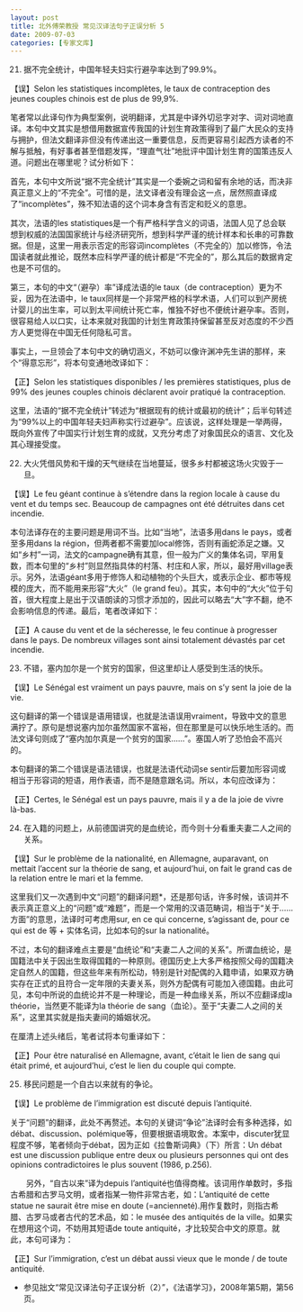 ```yaml
---
layout: post
title: 北外傅荣教授 常见汉译法句子正误分析 5
date: 2009-07-03
categories: [专家文库]  
---
```


21. 据不完全统计，中国年轻夫妇实行避孕率达到了99.9%。

【误】Selon les statistiques incomplètes, le taux de contraception des jeunes couples chinois est de plus de 99,9%.

笔者常以此译句作为典型案例，说明翻译，尤其是中译外切忌字对字、词对词地直译。本句中文其实是想借用数据宣传我国的计划生育政策得到了最广大民众的支持与拥护，但法文翻译非但没有传递出这一重要信息，反而更容易引起西方读者的不解与抵触，有好事者甚至借题发挥，“理直气壮”地批评中国计划生育的国策违反人道。问题出在哪里呢？试分析如下：

首先，本句中文所说“据不完全统计”其实是一个委婉之词和留有余地的话，而决非真正意义上的“不完全”。可惜的是，法文译者没有理会这一点，居然照直译成了“incomplètes”，殊不知法语的这个词本身含有否定和贬义的意思。

其次，法语的les statistiques是一个有严格科学含义的词语，法国人见了总会联想到权威的法国国家统计与经济研究所，想到科学严谨的统计样本和长串的可靠数据。但是，这里一用表示否定的形容词incomplètes（不完全的）加以修饰，令法国读者就此推论，既然本应科学严谨的统计都是“不完全的”，那么其后的数据肯定也是不可信的。

第三，本句的中文“（避孕）率”译成法语的le taux（de contraception）更为不妥，因为在法语中，le taux同样是一个非常严格的科学术语，人们可以到产房统计婴儿的出生率，可以到太平间统计死亡率，惟独不好也不便统计避孕率。否则，很容易给人以口实，让本来就对我国的计划生育政策持保留甚至反对态度的不少西方人更觉得在中国无任何隐私可言。

事实上，一旦领会了本句中文的确切涵义，不妨可以像许渊冲先生讲的那样，来个“得意忘形”，将本句变通地改译如下：

【正】Selon les statistiques disponibles / les premières statistiques, plus de 99% des jeunes couples chinois déclarent avoir pratiqué la contraception.

这里，法语的“据不完全统计”转述为“根据现有的统计或最初的统计”；后半句转述为“99%以上的中国年轻夫妇声称实行过避孕”。应该说，这样处理是一举两得，既向外宣传了中国实行计划生育的成就，又充分考虑了对象国民众的语言、文化及其心理接受度。

22. 大火凭借风势和干燥的天气继续在当地蔓延，很多乡村都被这场火灾毁于一旦。

【误】Le feu géant continue à s’étendre dans la region locale à cause du vent et du temps sec. Beaucoup de campagnes ont été détruites dans cet incendie.

本句法译存在的主要问题是用词不当。比如“当地”，法语多用dans le pays，或者至多用dans la région，但两者都不需要加local修饰，否则有画蛇添足之嫌。又如“乡村”一词，法文的campagne确有其意，但一般为广义的集体名词，罕用复数，而本句里的“乡村”则显然指具体的村落、村庄和人家，所以，最好用village表示。另外，法语géant多用于修饰人和动植物的个头巨大，或表示企业、都市等规模的庞大，而不能用来形容“大火”（le grand feu）。其实，本句中的“大火”位于句首，很大程度上是出于汉语朗读的习惯才添加的，因此可以略去“大”字不翻，绝不会影响信息的传递。最后，笔者改译如下：

【正】A cause du vent et de la sécheresse, le feu continue à progresser dans le pays. De nombreux villages sont ainsi totalement dévastés par cet incendie.

23. 不错，塞内加尔是一个贫穷的国家，但这里却让人感受到生活的快乐。

【误】Le Sénégal est vraiment un pays pauvre, mais on s’y sent la joie de la vie.

这句翻译的第一个错误是语用错误，也就是法语误用vraiment，导致中文的意思满拧了。原句是想说塞内加尔虽然国家不富裕，但在那里是可以快乐地生活的。而法文译句则成了“塞内加尔真是一个贫穷的国家……”。塞国人听了恐怕会不高兴的。

本句翻译的第二个错误是语法错误，也就是法语代动词se sentir后要加形容词或相当于形容词的短语，用作表语，而不是随意跟名词。所以，本句应改译为：

【正】Certes, le Sénégal est un pays pauvre, mais il y a de la joie de vivre là-bas.

24. 在入籍的问题上，从前德国讲究的是血统论，而今则十分看重夫妻二人之间的关系。

【误】Sur le problème de la nationalité, en Allemagne, auparavant, on mettait l’accent sur la théorie de sang, et aujourd’hui, on fait le grand cas de la relation entre le mari et la femme.

这里我们又一次遇到中文“问题”的翻译问题*，还是那句话，许多时候，该词并不表示真正意义上的“问题”或“难题”，而是一个常用的汉语范畴词，相当于“关于……方面”的意思，法译时可考虑用sur, en ce qui concerne, s’agissant de, pour ce qui est de 等 + 实体名词，比如本句的sur la nationalité。

不过，本句的翻译难点主要是“血统论”和“夫妻二人之间的关系”。所谓血统论，是国籍法中关于因出生取得国籍的一种原则。德国历史上大多严格按照父母的国籍决定自然人的国籍，但这些年来有所松动，特别是针对配偶的入籍申请，如果双方确实存在正式的且符合一定年限的夫妻关系，则外方配偶有可能加入德国籍。由此可见，本句中所说的血统论并不是一种理论，而是一种血缘关系，所以不应翻译成la théorie，当然更不能译为la théorie de sang（血论）。至于“夫妻二人之间的关系”，这里其实就是指夫妻间的婚姻状况。

在厘清上述头绪后，笔者试将本句重译如下：

【正】Pour être naturalisé en Allemagne, avant, c’était le lien de sang qui était primé, et aujourd’hui, c’est le lien du couple qui compte.

25. 移民问题是一个自古以来就有的争论。

【误】Le problème de l’immigration est discuté depuis l’antiquité.

关于“问题”的翻译，此处不再赘述。本句的关键词“争论”法译时会有多种选择，如débat、discussion、polémique等，但要根据语境取舍。本案中，discuter犹显程度不够，笔者倾向于débat，因为正如《拉鲁斯词典》（下）所言：Un débat est une discussion publique entre deux ou plusieurs personnes qui ont des opinions contradictoires le plus souvent (1986, p.256).

　　另外，“自古以来”译为depuis l’antiquité也值得商榷。该词用作单数时，多指古希腊和古罗马文明，或者指某一物件非常古老，如：L’antiquité de cette statue ne saurait être mise en doute (=ancienneté).用作复数时，则指古希腊、古罗马或者古代的艺术品，如：le musée des antiquités de la ville。如果实在想用这个词，不妨用其短语de toute antiquité，才比较契合中文的原意。就此，本句可译为：

【正】Sur l’immigration, c’est un débat aussi vieux que le monde / de toute antiquité.

* 参见拙文“常见汉译法句子正误分析（2）”，《法语学习》，2008年第5期，第56页。
